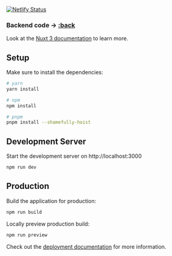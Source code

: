 [![Netlify Status](https://api.netlify.com/api/v1/badges/deb40d62-49af-4828-a6ce-4b02fbc70900/deploy-status)](https://app.netlify.com/sites/trl/deploys)

### Backend code -> [:back]('')

Look at the [Nuxt 3 documentation](https://nuxt.com/docs/getting-started/introduction) to learn more.

## Setup

Make sure to install the dependencies:

```bash
# yarn
yarn install

# npm
npm install

# pnpm
pnpm install --shamefully-hoist
```

## Development Server

Start the development server on http://localhost:3000

```bash
npm run dev
```

## Production

Build the application for production:

```bash
npm run build
```

Locally preview production build:

```bash
npm run preview
```

Check out the [deployment documentation](https://nuxt.com/docs/getting-started/deployment) for more information.
